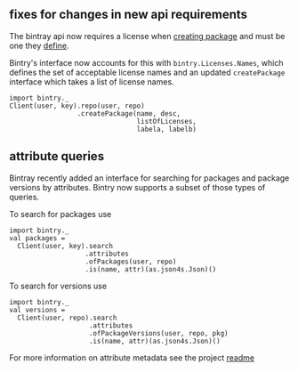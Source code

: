 ## fixes for changes in new api requirements

The bintray api now requires a license when [creating package](https://bintray.com/docs/api/#_create_package) and must be one they [define](https://bintray.com/docs/api/#availableLicenses).

Bintry's interface now accounts for this with `bintry.Licenses.Names`, which defines the set of acceptable license names and an updated `createPackage` interface which takes a list of license names.

    import bintry._
    Client(user, key).repo(user, repo)
                     .createPackage(name, desc,
                                    listOfLicenses,
                                    labela, labelb)

## attribute queries

Bintray recently added an interface for searching for packages and package versions by attributes. Bintry now supports a subset of those types of queries.

To search for packages use

    import bintry._
    val packages =
      Client(user, key).search
                       .attributes
                       .ofPackages(user, repo)
                       .is(name, attr)(as.json4s.Json)()

To search for versions use

    import bintry._
    val versions =
      Client(user, repo).search
                        .attributes
                        .ofPackageVersions(user, repo, pkg)
                        .is(name, attr)(as.json4s.Json)()


For more information on attribute metadata see the project [readme](https://github.com/softprops/bintry#metadata)
